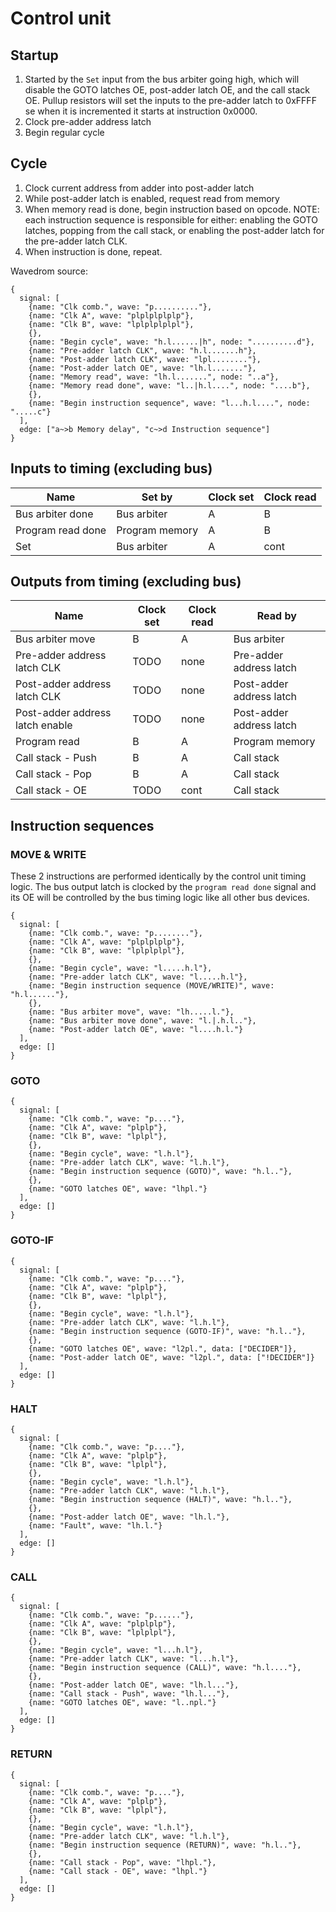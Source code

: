 # Control unit

## Startup

1. Started by the `Set` input from the bus arbiter going high, which will disable the GOTO latches OE, post-adder latch OE, and the call stack OE. Pullup resistors will set the inputs to the pre-adder latch to 0xFFFF se when it is incremented it starts at instruction 0x0000.
2. Clock pre-adder address latch
3. Begin regular cycle

## Cycle

1. Clock current address from adder into post-adder latch
2. While post-adder latch is enabled, request read from memory
3. When memory read is done, begin instruction based on opcode. NOTE: each instruction sequence is responsible for either: enabling the GOTO latches, popping from the call stack, or enabling the post-adder latch for the pre-adder latch CLK.
4. When instruction is done, repeat.

Wavedrom source:
```
{
  signal: [
    {name: "Clk comb.", wave: "p.........."},
    {name: "Clk A", wave: "plplplplplp"},
    {name: "Clk B", wave: "lplplplplpl"},
    {},
    {name: "Begin cycle", wave: "h.l......|h", node: "..........d"},
    {name: "Pre-adder latch CLK", wave: "h.l.......h"},
    {name: "Post-adder latch CLK", wave: "lpl........"},
    {name: "Post-adder latch OE", wave: "lh.l......."},
    {name: "Memory read", wave: "lh.l.......", node: "..a"},
    {name: "Memory read done", wave: "l..|h.l....", node: "....b"},
    {},
    {name: "Begin instruction sequence", wave: "l...h.l....", node: ".....c"}
  ],
  edge: ["a~>b Memory delay", "c~>d Instruction sequence"]
}
```

## Inputs to timing (excluding bus)

| Name | Set by | Clock set | Clock read |
| - | - | - | - |
| Bus arbiter done | Bus arbiter | A | B |
| Program read done | Program memory | A | B |
| Set | Bus arbiter | A | cont |

## Outputs from timing (excluding bus)

| Name | Clock set | Clock read | Read by |
| - | - | - | - |
| Bus arbiter move | B | A | Bus arbiter |
| Pre-adder address latch CLK | TODO | none | Pre-adder address latch |
| Post-adder address latch CLK | TODO | none | Post-adder address latch |
| Post-adder address latch enable | TODO | none | Post-adder address latch |
| Program read | B | A | Program memory |
| Call stack - Push | B | A | Call stack |
| Call stack - Pop | B | A | Call stack |
| Call stack - OE | TODO | cont | Call stack |

## Instruction sequences

### MOVE & WRITE

These 2 instructions are performed identically by the control unit timing logic. The bus output latch is clocked by the `program read done` signal and its OE will be controlled by the bus timing logic like all other bus devices.

```
{
  signal: [
    {name: "Clk comb.", wave: "p........"},
    {name: "Clk A", wave: "plplplplp"},
    {name: "Clk B", wave: "lplplplpl"},
    {},
    {name: "Begin cycle", wave: "l.....h.l"},
    {name: "Pre-adder latch CLK", wave: "l.....h.l"},
    {name: "Begin instruction sequence (MOVE/WRITE)", wave: "h.l......"},
    {},
    {name: "Bus arbiter move", wave: "lh.....l."},
    {name: "Bus arbiter move done", wave: "l.|.h.l.."},
    {name: "Post-adder latch OE", wave: "l....h.l."}
  ],
  edge: []
}
```

### GOTO

```
{
  signal: [
    {name: "Clk comb.", wave: "p...."},
    {name: "Clk A", wave: "plplp"},
    {name: "Clk B", wave: "lplpl"},
    {},
    {name: "Begin cycle", wave: "l.h.l"},
    {name: "Pre-adder latch CLK", wave: "l.h.l"},
    {name: "Begin instruction sequence (GOTO)", wave: "h.l.."},
    {},
    {name: "GOTO latches OE", wave: "lhpl."}
  ],
  edge: []
}
```

### GOTO-IF

```
{
  signal: [
    {name: "Clk comb.", wave: "p...."},
    {name: "Clk A", wave: "plplp"},
    {name: "Clk B", wave: "lplpl"},
    {},
    {name: "Begin cycle", wave: "l.h.l"},
    {name: "Pre-adder latch CLK", wave: "l.h.l"},
    {name: "Begin instruction sequence (GOTO-IF)", wave: "h.l.."},
    {},
    {name: "GOTO latches OE", wave: "l2pl.", data: ["DECIDER"]},
    {name: "Post-adder latch OE", wave: "l2pl.", data: ["!DECIDER"]}
  ],
  edge: []
}
```

### HALT

```
{
  signal: [
    {name: "Clk comb.", wave: "p...."},
    {name: "Clk A", wave: "plplp"},
    {name: "Clk B", wave: "lplpl"},
    {},
    {name: "Begin cycle", wave: "l.h.l"},
    {name: "Pre-adder latch CLK", wave: "l.h.l"},
    {name: "Begin instruction sequence (HALT)", wave: "h.l.."},
    {},
    {name: "Post-adder latch OE", wave: "lh.l."},
    {name: "Fault", wave: "lh.l."}
  ],
  edge: []
}
```

### CALL

```
{
  signal: [
    {name: "Clk comb.", wave: "p......"},
    {name: "Clk A", wave: "plplplp"},
    {name: "Clk B", wave: "lplplpl"},
    {},
    {name: "Begin cycle", wave: "l...h.l"},
    {name: "Pre-adder latch CLK", wave: "l...h.l"},
    {name: "Begin instruction sequence (CALL)", wave: "h.l...."},
    {},
    {name: "Post-adder latch OE", wave: "lh.l..."},
    {name: "Call stack - Push", wave: "lh.l..."},
    {name: "GOTO latches OE", wave: "l..npl."}
  ],
  edge: []
}
```

### RETURN

```
{
  signal: [
    {name: "Clk comb.", wave: "p...."},
    {name: "Clk A", wave: "plplp"},
    {name: "Clk B", wave: "lplpl"},
    {},
    {name: "Begin cycle", wave: "l.h.l"},
    {name: "Pre-adder latch CLK", wave: "l.h.l"},
    {name: "Begin instruction sequence (RETURN)", wave: "h.l.."},
    {},
    {name: "Call stack - Pop", wave: "lhpl."},
    {name: "Call stack - OE", wave: "lhpl."}
  ],
  edge: []
}
```